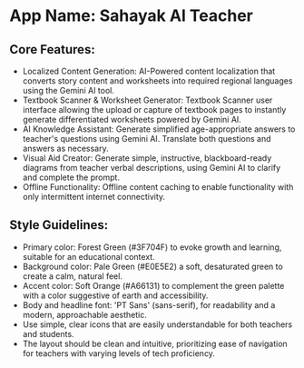 # **App Name**: Sahayak AI Teacher

## Core Features:

- Localized Content Generation: AI-Powered content localization that converts story content and worksheets into required regional languages using the Gemini AI tool.
- Textbook Scanner & Worksheet Generator: Textbook Scanner user interface allowing the upload or capture of textbook pages to instantly generate differentiated worksheets powered by Gemini AI.
- AI Knowledge Assistant: Generate simplified age-appropriate answers to teacher's questions using Gemini AI. Translate both questions and answers as necessary.
- Visual Aid Creator: Generate simple, instructive, blackboard-ready diagrams from teacher verbal descriptions, using Gemini AI to clarify and complete the prompt.
- Offline Functionality: Offline content caching to enable functionality with only intermittent internet connectivity.

## Style Guidelines:

- Primary color: Forest Green (#3F704F) to evoke growth and learning, suitable for an educational context.
- Background color: Pale Green (#E0E5E2) a soft, desaturated green to create a calm, natural feel.
- Accent color: Soft Orange (#A66131) to complement the green palette with a color suggestive of earth and accessibility.
- Body and headline font: 'PT Sans' (sans-serif), for readability and a modern, approachable aesthetic.
- Use simple, clear icons that are easily understandable for both teachers and students.
- The layout should be clean and intuitive, prioritizing ease of navigation for teachers with varying levels of tech proficiency.